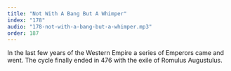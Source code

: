 ```yaml
---
title: "Not With A Bang But A Whimper"
index: "178"
audio: "178-not-with-a-bang-but-a-whimper.mp3"
order: 187
---
```


In the last few years of the Western Empire a series of Emperors came and went. The cycle finally ended in 476 with the exile of Romulus Augustulus.
